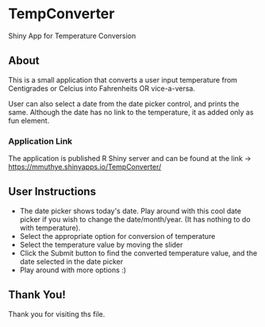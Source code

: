 # TempConverter
Shiny App for Temperature Conversion

## About

This is a small application that converts a user input temperature 
from Centigrades or Celcius into Fahrenheits OR vice-a-versa.

User can also select a date from the date picker control, and prints the same.
Although the date has no link to the temperature, it as added only as fun element.

### Application Link

The application is published R Shiny server and can be found at the link ->
https://mmuthye.shinyapps.io/TempConverter/

## User Instructions
- The date picker shows today's date. Play around with this cool date picker if you wish to change the date/month/year. (It has nothing to do with temperature).
- Select the appropriate option for conversion of temperature
- Select the temperature value by moving the slider
- Click the Submit button to find the converted temperature value, and the date selected in the date picker
- Play around with more options :)

## Thank You!

Thank you for visiting ths file.


